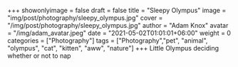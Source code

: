 +++
showonlyimage = false
draft = false
title = "Sleepy Olympus"
image = "img/post/photography/sleepy_olympus.jpg"
cover = "/img/post/photography/sleepy_olympus.jpg"
author = "Adam Knox"
avatar = "/img/adam_avatar.jpeg"
date = "2021-05-02T01:01:01+06:00"
weight = 0
categories = ["Photography"]
tags = ["Photography","pet", "animal", "olympus", "cat", "kitten", "aww", "nature"]
+++
Little Olympus deciding whether or not to nap
<!--more-->